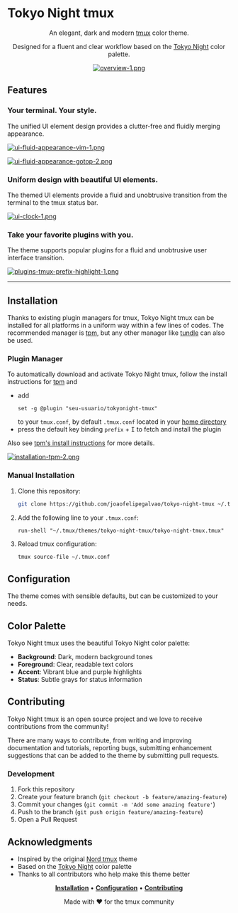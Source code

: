# Tokyo Night tmux

<div align="center">

An elegant, dark and modern [tmux](https://tmux.github.io) color theme.

Designed for a fluent and clear workflow based on the [Tokyo Night](https://github.com/folke/tokyonight.nvim) color palette.

[![overview-1.png](https://i.postimg.cc/MpNXjPTS/overview-1.png)](https://postimg.cc/pmQPwBzG)
</div>


## Features

### Your terminal. Your style.

The unified UI element design provides a clutter-free and fluidly merging appearance.

[![ui-fluid-appearance-vim-1.png](https://i.postimg.cc/QdRZqps1/ui-fluid-appearance-vim-1.png)](https://postimg.cc/87BYpf7z)

[![ui-fluid-appearance-gotop-2.png](https://i.postimg.cc/HxCF8JhT/ui-fluid-appearance-gotop-2.png)](https://postimg.cc/DWBxtzhN)
### Uniform design with beautiful UI elements.

The themed UI elements provide a fluid and unobtrusive transition from the terminal to the tmux status bar.

[![ui-clock-1.png](https://i.postimg.cc/nh2qTSKQ/ui-clock-1.png)](https://postimg.cc/fV33RKrw)

### Take your favorite plugins with you.

The theme supports popular plugins for a fluid and unobtrusive user interface transition.

[![plugins-tmux-prefix-highlight-1.png](https://i.postimg.cc/8CGzYTHy/plugins-tmux-prefix-highlight-1.png)](https://postimg.cc/9Dx2R5sT)

---

## Installation

Thanks to existing plugin managers for tmux, Tokyo Night tmux can be installed for all platforms in a uniform way within a few lines of codes. The recommended manager is [tpm](https://github.com/tmux-plugins/tpm), but any other manager like [tundle](https://github.com/javier-lopez/tundle) can also be used.

### Plugin Manager

To automatically download and activate Tokyo Night tmux, follow the install instructions for [tpm](https://github.com/tmux-plugins/tpm) and

- add
  ```
  set -g @plugin "seu-usuario/tokyonight-tmux"
  ```
  to your `tmux.conf`, by default `.tmux.conf` located in your [home directory](https://en.wikipedia.org/wiki/Home_directory)
- press the default key binding `prefix` + <kbd>I</kbd> to fetch and install the plugin

Also see [tpm's install instructions](https://github.com/tmux-plugins/tpm#installing-plugins) for more details.

[![installation-tpm-2.png](https://i.postimg.cc/rwHCw2tC/installation-tpm-2.png)](https://postimg.cc/3kgDt61d)

### Manual Installation

1. Clone this repository:
   ```bash
   git clone https://github.com/joaofelipegalvao/tokyo-night-tmux ~/.tmux/themes/tokyo-night-tmux
   ```

2. Add the following line to your `.tmux.conf`:
   ```
   run-shell "~/.tmux/themes/tokyo-night-tmux/tokyo-night-tmux.tmux"
   ```

3. Reload tmux configuration:
   ```bash
   tmux source-file ~/.tmux.conf
   ```

## Configuration

The theme comes with sensible defaults, but can be customized to your needs.

## Color Palette

Tokyo Night tmux uses the beautiful Tokyo Night color palette:

- **Background**: Dark, modern background tones
- **Foreground**: Clear, readable text colors
- **Accent**: Vibrant blue and purple highlights
- **Status**: Subtle grays for status information

## Contributing

Tokyo Night tmux is an open source project and we love to receive contributions from the community!

There are many ways to contribute, from writing and improving documentation and tutorials, reporting bugs, submitting enhancement suggestions that can be added to the theme by submitting pull requests.

### Development

1. Fork this repository
2. Create your feature branch (`git checkout -b feature/amazing-feature`)
3. Commit your changes (`git commit -m 'Add some amazing feature'`)
4. Push to the branch (`git push origin feature/amazing-feature`)
5. Open a Pull Request

## Acknowledgments

- Inspired by the original [Nord tmux](https://github.com/nordtheme/tmux) theme
- Based on the [Tokyo Night](https://github.com/folke/tokyonight.nvim) color palette
- Thanks to all contributors who help make this theme better

<div align="center">

**[Installation](#installation)** • **[Configuration](#configuration)** • **[Contributing](#contributing)**

Made with ❤️ for the tmux community

</div>
